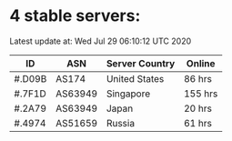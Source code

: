 # 4 stable servers:

Latest update at: Wed Jul 29 06:10:12 UTC 2020

| ID | ASN | Server Country | Online |
| -- | --- | -------------- | ------ |
| #.D09B | AS174 | United States | 86 hrs |
| #.7F1D | AS63949 | Singapore | 155 hrs |
| #.2A79 | AS63949 | Japan | 20 hrs |
| #.4974 | AS51659 | Russia | 61 hrs |

